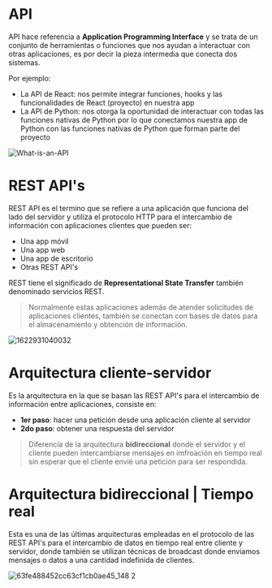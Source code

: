 # API

API hace referencia a **Application Programming Interface** y se trata de un conjunto de herramientas o funciones que nos ayudan a interactuar con otras aplicaciones, es por decir la pieza intermedia que conecta dos sistemas.

Por ejemplo:

- La API de React: nos permite integrar funciones, hooks y las funcionalidades de React (proyecto) en nuestra app
- La API de Python: nos otorga la oportunidad de interactuar con todas las funciones nativas de Python por lo que conectamos nuestra app de Python con las funciones nativas de Python que forman parte del proyecto

![What-is-an-API](https://github.com/itsronalds/python-course-priv/assets/77751686/cd18e1bf-1ad6-42b1-9f41-ab0a5379c513)

# REST API's

REST API es el termino que se refiere a una aplicación que funciona del lado del servidor y utiliza el protocolo HTTP para el intercambio de información con aplicaciones clientes que pueden ser:

- Una app móvil
- Una app web
- Una app de escritorio
- Otras REST API's

REST tiene el significado de **Representational State Transfer** también denominado servicios REST.

> Normalmente estas aplicaciones además de atender solicitudes de aplicaciones clientes, también se conectan con bases de datos para el almacenamiento y obtención de información.

![1622931040032](https://github.com/itsronalds/python-course-priv/assets/77751686/16f99336-2fa4-4b2f-b175-edaf47daf783)

# Arquitectura cliente-servidor

Es la arquitectura en la que se basan las REST API's para el intercambio de información entre aplicaciones, consiste en:

- **1er paso**: hacer una petición desde una aplicación cliente al servidor
- **2do paso**: obtener una respuesta del servidor

> Diferencia de la arquitectura **bidireccional** donde el servidor y el cliente pueden intercambiarse mensajes en imfroación en tiempo real sin esperar que el cliente envié una petición para ser respondida.

# Arquitectura bidireccional | Tiempo real

Esta es una de las últimas arquitecturas empleadas en el protocolo de las REST API's para el intercambio de datos en tiempo real entre cliente y servidor, donde también se utilizan técnicas de broadcast donde enviamos mensajes o datos a una cantidad indefinida de clientes.

![63fe488452cc63cf1cb0ae45_148 2](https://github.com/itsronalds/python-course-priv/assets/77751686/08762211-a52e-4484-8c94-ab1db75118b6)
